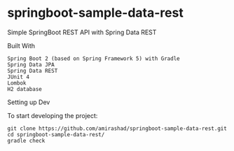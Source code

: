 # springboot-sample-data-rest
Simple SpringBoot REST API with Spring Data REST

Built With

    Spring Boot 2 (based on Spring Framework 5) with Gradle
    Spring Data JPA
    Spring Data REST
    JUnit 4
    Lombok
    H2 database

Setting up Dev

To start developing the project:

    git clone https://github.com/amirashad/springboot-sample-data-rest.git
    cd springboot-sample-data-rest/
    gradle check
